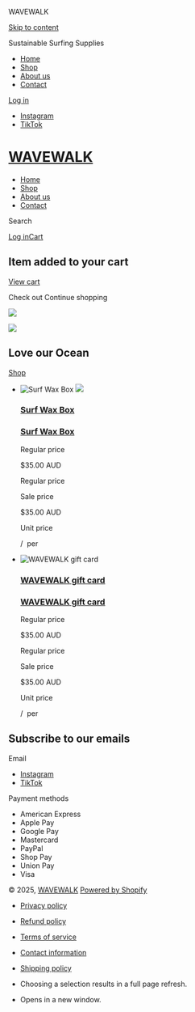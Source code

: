 WAVEWALK



















































  


[Skip to content](#MainContent)

Sustainable Surfing Supplies

* [Home](/)
* [Shop](/collections/all)
* [About us](http://wavewalk.surf/pages/about-us)
* [Contact](/pages/contact)

[Log in](https://wavewalk.surf/customer_authentication/redirect?locale=en®ion_country=AU)

* [Instagram](http://instagram.com/wavewalk.surf)
* [TikTok](https://tiktok.com/wavewalk.surf)

[WAVEWALK](/)
=============

* [Home](/)
* [Shop](/collections/all)
* [About us](http://wavewalk.surf/pages/about-us)
* [Contact](/pages/contact)

Search

[Log in](https://wavewalk.surf/customer_authentication/redirect?locale=en®ion_country=AU)[Cart](/cart)



Item added to your cart
-----------------------

[View cart](/cart)


Check out
Continue shopping



![](//wavewalk.surf/cdn/shop/files/IMG_4444.jpg?v=1719318200&width=3840)

![](//wavewalk.surf/cdn/shop/files/IMG_2019.jpg?v=1719320596&width=3840)

Love our Ocean
--------------

[Shop](/products/surf-wax-box)

* ![Surf Wax Box](//wavewalk.surf/cdn/shop/files/4_-_wax_not_included.jpg?v=1719978989&width=533)
  ![](//wavewalk.surf/cdn/shop/files/2_-_wax_not_included.jpg?v=1719978911&width=533)

  ### [Surf Wax Box](/products/surf-wax-box)

  ### [Surf Wax Box](/products/surf-wax-box)

  Regular price

  $35.00 AUD

  Regular price


  Sale price

  $35.00 AUD

  Unit price


  /
   per
* ![WAVEWALK gift card](//wavewalk.surf/cdn/shop/files/Use_Code_Voucher100.png?v=1734303742&width=533)

  ### [WAVEWALK gift card](/products/wavewalk-gift-card)

  ### [WAVEWALK gift card](/products/wavewalk-gift-card)

  Regular price

  $35.00 AUD

  Regular price


  Sale price

  $35.00 AUD

  Unit price


  /
   per



Subscribe to our emails
-----------------------

Email

* [Instagram](http://instagram.com/wavewalk.surf)
* [TikTok](https://tiktok.com/wavewalk.surf)

Payment methods

* American Express
* Apple Pay
* Google Pay
* Mastercard
* PayPal
* Shop Pay
* Union Pay
* Visa

© 2025, [WAVEWALK](/)
[Powered by Shopify](https://www.shopify.com?utm_campaign=poweredby&utm_medium=shopify&utm_source=onlinestore)

* [Privacy policy](/policies/privacy-policy)
* [Refund policy](/policies/refund-policy)
* [Terms of service](/policies/terms-of-service)
* [Contact information](/policies/contact-information)
* [Shipping policy](/policies/shipping-policy)

* Choosing a selection results in a full page refresh.
* Opens in a new window.
